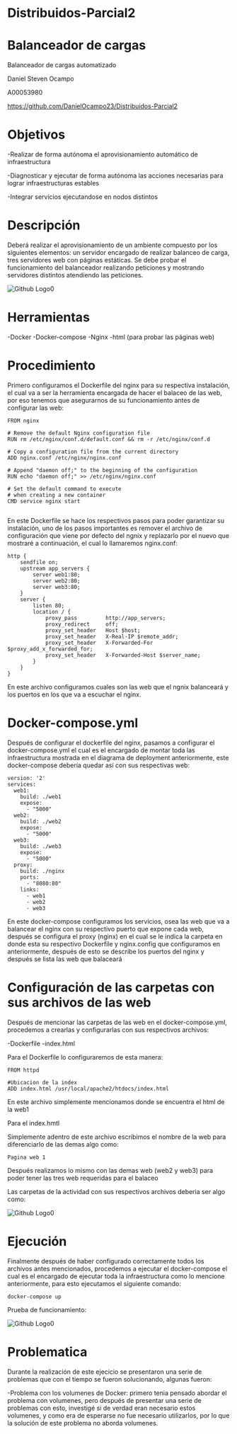 # Distribuidos-Parcial2

# Balanceador de cargas
Balanceador de cargas automatizado 

Daniel Steven Ocampo

A00053980

https://github.com/DanielOcampo23/Distribuidos-Parcial2

# Objetivos

-Realizar de forma autónoma el aprovisionamiento automático de infraestructura

-Diagnosticar y ejecutar de forma autónoma las acciones necesarias para lograr infraestructuras estables

-Integrar servicios ejecutandose en nodos distintos

# Descripción

Deberá realizar el aprovisionamiento de un ambiente compuesto por los siguientes elementos: un servidor encargado de realizar balanceo de carga, tres servidores web con páginas estáticas. Se debe probar el funcionamiento del balanceador realizando peticiones y mostrando servidores distintos atendiendo las peticiones.

![Github Logo0](Imagenes/01_diagrama_despliegue.png)

# Herramientas

 -Docker
 -Docker-compose
 -Nginx
 -html (para probar las páginas web)
 
# Procedimiento

Primero configuramos el Dockerfile del nginx para su respectiva instalación, el cual va a ser la herramienta encargada de hacer el balaceo de las web, por eso tenemos que asegurarnos de su funcionamiento antes de configurar las web:

```
FROM nginx

# Remove the default Nginx configuration file
RUN rm /etc/nginx/conf.d/default.conf && rm -r /etc/nginx/conf.d

# Copy a configuration file from the current directory
ADD nginx.conf /etc/nginx/nginx.conf

# Append "daemon off;" to the beginning of the configuration
RUN echo "daemon off;" >> /etc/nginx/nginx.conf

# Set the default command to execute
# when creating a new container
CMD service nginx start
                                 
```

En este Dockerfile se hace los respectivos pasos para poder garantizar su instalación, uno de los pasos importantes es remover el archivo de configuración que viene por defecto del ngnix y replazarlo por el nuevo que mostraré a continuación, el cual lo llamaremos nginx.conf:

```
http {
    sendfile on;
    upstream app_servers {
        server web1:80;
        server web2:80;
        server web3:80;
    } 
    server {
        listen 80;
        location / {
            proxy_pass         http://app_servers;
            proxy_redirect     off;
            proxy_set_header   Host $host;
            proxy_set_header   X-Real-IP $remote_addr;
            proxy_set_header   X-Forwarded-For $proxy_add_x_forwarded_for;
            proxy_set_header   X-Forwarded-Host $server_name;
        }
    }
}
```

En este archivo configuramos cuales son las web que el ngnix balanceará y los puertos en los que va a escuchar el nginx.

#  Docker-compose.yml

Después de configurar el dockerfile del nginx, pasamos a configurar el docker-compose.yml el cual es el encargado de montar toda las infraestructura mostrada en el diagrama de deployment anteriormente, este docker-compose debería quedar así con sus respectivas web:

```
version: '2'
services:
  web1:
    build: ./web1
    expose: 
      - "5000"
  web2:
    build: ./web2
    expose:
      - "5000"
  web3:
    build: ./web3
    expose:
      - "5000" 
  proxy:
    build: ./nginx 
    ports: 
      - "8080:80"
    links:
      - web1
      - web2
      - web3
```           

En este docker-compose configuramos los servicios, osea las web que va a balancear el nginx con su respectivo puerto que expone cada web, después se configura el proxy (nginx) en el cual se le indica la carpeta en donde esta su respectivo Dockerfile y nginx.config que configuramos en anteriormente, después de esto se describe los puertos del nginx y después se lista las web que balaceará 

#  Configuración de las carpetas con sus archivos de las web

Después de mencionar las carpetas de las web en el docker-compose.yml, procedemos a crearlas y configurarlas con sus respectivos archivos:

  -Dockerfile
  -index.html

Para el Dockerfile lo configuraremos de esta manera:

``` 
FROM httpd

#Ubicacion de la index
ADD index.html /usr/local/apache2/htdocs/index.html
```                       
               
En este archivo simplemente mencionamos donde se encuentra el html de la web1

Para el index.hmtl

Simplemente adentro de este archivo escribimos el nombre de la web para diferenciarlo de las demas algo como:
```
Pagina web 1
``` 
Después realizamos lo mismo con las demas web (web2 y web3) para poder tener las tres web requeridas para el balaceo

Las carpetas de la actividad con sus respectivos archivos deberia ser algo como:

![Github Logo0](Imagenes/tree-parcial2.png)

#  Ejecución

Finalmente después de haber configurado correctamente todos los archivos antes mencionados, procedemos a ejecutar el docker-compose el cual es el encargado de ejecutar toda la infraestructura como lo mencione anteriormente, para esto ejecutamos el siguiente comando:

```
docker-compose up
```

Prueba de funcionamiento: 

![Github Logo0](Imagenes/parcial2.gif)

#  Problematica

Durante la realización de este ejecicio se presentaron una serie de problemas que con el tiempo se fueron solucionando, algunas fueron:

-Problema con los volumenes de Docker: primero tenia pensado abordar el problema con volumenes, pero después de presentar una serie de problemas con esto, investigé si de verdad eran necesario estos volumenes, y como era de esperarse no fue necesario utilizarlos, por lo que la solución de este problema no aborda volumenes.
